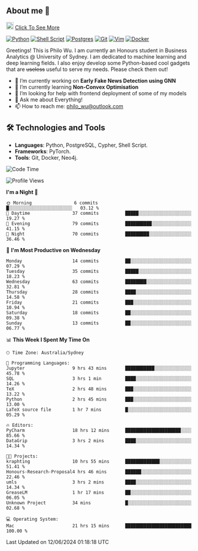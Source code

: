 ## About me 🤗

<a href="#"><img src="https://media.giphy.com/media/hvRJCLFzcasrR4ia7z/giphy.gif" width="20px" height="20px"></a> [Click To See More](https://codeboyphilo.github.io)

[![Python](https://img.shields.io/badge/python-3670A0?style=for-the-badge&logo=python&logoColor=ffdd54)](#)
[![Shell Script](https://img.shields.io/badge/shell_script-%23121011.svg?style=for-the-badge&logo=gnu-bash&logoColor=white)](#)
[![Postgres](https://img.shields.io/badge/postgres-%23316192.svg?style=for-the-badge&logo=postgresql&logoColor=white)](#)
[![Git](https://img.shields.io/badge/git-%23F05033.svg?style=for-the-badge&logo=git&logoColor=white)](#)
[![Vim](https://img.shields.io/badge/VIM-%2311AB00.svg?style=for-the-badge&logo=vim&logoColor=white)](#)
[![Docker](https://img.shields.io/badge/docker-%230db7ed.svg?style=for-the-badge&logo=docker&logoColor=white)](#)

Greetings! This is Philo Wu. I am currently an Honours student in Business Analytics \@ University of Sydney. I am dedicated to machine learning and deep learning fields. I also enjoy develop some Python-based cool gadgets that are ~~useless~~ useful to serve my needs. Please check them out!

- 🔭 I’m currently working on **Early Fake News Detection using GNN**
- 🌱 I’m currently learning **Non-Convex Optimisation**
- 🤔 I’m looking for help with frontend deployment of some of my models
- 💬 Ask me about Everything!
- 📫 How to reach me: philo_wu@outlook.com

## 🛠 Technologies and Tools
- **Languages**: Python, PostgreSQL, Cypher, Shell Script.
- **Frameworks**: PyTorch.
- **Tools**: Git, Docker, Neo4j.

<!--START_SECTION:waka-->
![Code Time](http://img.shields.io/badge/Code%20Time-218%20hrs%2048%20mins-blue)

![Profile Views](http://img.shields.io/badge/Profile%20Views-5-blue)

**I'm a Night 🦉** 

```text
🌞 Morning                6 commits           █░░░░░░░░░░░░░░░░░░░░░░░░   03.12 % 
🌆 Daytime                37 commits          █████░░░░░░░░░░░░░░░░░░░░   19.27 % 
🌃 Evening                79 commits          ██████████░░░░░░░░░░░░░░░   41.15 % 
🌙 Night                  70 commits          █████████░░░░░░░░░░░░░░░░   36.46 % 
```
📅 **I'm Most Productive on Wednesday** 

```text
Monday                   14 commits          ██░░░░░░░░░░░░░░░░░░░░░░░   07.29 % 
Tuesday                  35 commits          █████░░░░░░░░░░░░░░░░░░░░   18.23 % 
Wednesday                63 commits          ████████░░░░░░░░░░░░░░░░░   32.81 % 
Thursday                 28 commits          ████░░░░░░░░░░░░░░░░░░░░░   14.58 % 
Friday                   21 commits          ███░░░░░░░░░░░░░░░░░░░░░░   10.94 % 
Saturday                 18 commits          ██░░░░░░░░░░░░░░░░░░░░░░░   09.38 % 
Sunday                   13 commits          ██░░░░░░░░░░░░░░░░░░░░░░░   06.77 % 
```


📊 **This Week I Spent My Time On** 

```text
🕑︎ Time Zone: Australia/Sydney

💬 Programming Languages: 
Jupyter                  9 hrs 43 mins       ███████████░░░░░░░░░░░░░░   45.78 % 
SQL                      3 hrs 1 min         ████░░░░░░░░░░░░░░░░░░░░░   14.26 % 
TeX                      2 hrs 48 mins       ███░░░░░░░░░░░░░░░░░░░░░░   13.22 % 
Python                   2 hrs 45 mins       ███░░░░░░░░░░░░░░░░░░░░░░   13.00 % 
LaTeX source file        1 hr 7 mins         █░░░░░░░░░░░░░░░░░░░░░░░░   05.29 % 

🔥 Editors: 
PyCharm                  18 hrs 12 mins      █████████████████████░░░░   85.66 % 
DataGrip                 3 hrs 2 mins        ████░░░░░░░░░░░░░░░░░░░░░   14.34 % 

🐱‍💻 Projects: 
kraphting                10 hrs 55 mins      █████████████░░░░░░░░░░░░   51.41 % 
Honours-Research-Proposal4 hrs 46 mins       ██████░░░░░░░░░░░░░░░░░░░   22.46 % 
umls                     3 hrs 2 mins        ████░░░░░░░░░░░░░░░░░░░░░   14.34 % 
GreaseLM                 1 hr 17 mins        ██░░░░░░░░░░░░░░░░░░░░░░░   06.05 % 
Unknown Project          34 mins             █░░░░░░░░░░░░░░░░░░░░░░░░   02.68 % 

💻 Operating System: 
Mac                      21 hrs 15 mins      █████████████████████████   100.00 % 
```


 Last Updated on 12/06/2024 01:18:18 UTC
<!--END_SECTION:waka-->
